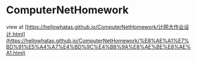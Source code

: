 # ComputerNetHomework
view at [https://hellowhatas.github.io/ComputerNetHomework/计网大作业设计.html](https://hellowhatas.github.io/ComputerNetHomework/%E8%AE%A1%E7%BD%91%E5%A4%A7%E4%BD%9C%E4%B8%9A%E8%AE%BE%E8%AE%A1.html)
